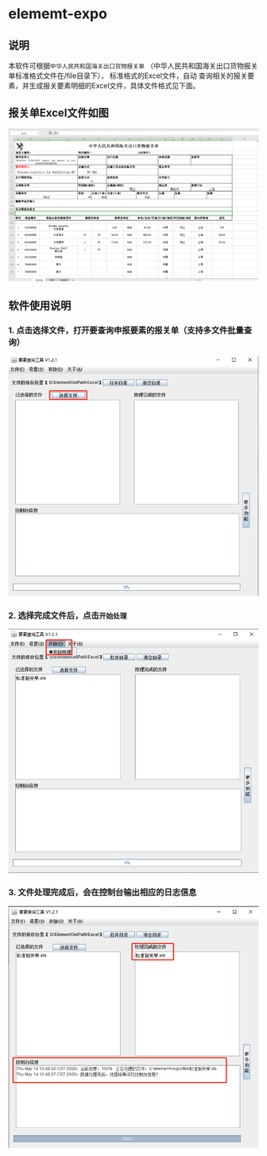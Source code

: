 # elememt-expo

## 说明
本软件可根据`中华人民共和国海关出口货物报关单` （中华人民共和国海关出口货物报关单标准格式文件在/file目录下）， 标准格式的Excel文件，自动
查询相关的报关要素，并生成报关要素明细的Excel文件，具体文件格式见下面。


## 报关单Excel文件如图
![报关单](https://github.com/wjjer/elememt-expo/blob/master/file/img/1.png)


## 软件使用说明

### 1. 点击选择文件，打开要查询申报要素的报关单（支持多文件批量查询）

![选择文件](https://github.com/wjjer/elememt-expo/blob/master/file/img/2.png)

### 2. 选择完成文件后，点击`开始处理`

![处理文件](https://github.com/wjjer/elememt-expo/blob/master/file/img/3.png)

### 3. 文件处理完成后，会在控制台输出相应的日志信息
![处理完成](https://github.com/wjjer/elememt-expo/blob/master/file/img/4.png)
